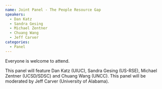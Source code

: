 ```yaml
---
name: Joint Panel - The People Resource Gap
speakers:
  - Dan Katz
  - Sandra Gesing
  - Michael Zentner
  - Chuang Wang
  - Jeff Carver
categories:
  - Panel
---
```


Everyone is welcome to attend.

This panel will feature Dan Katz (UIUC), Sandra Gesing (US-RSE), Michael Zentner
(UCSD/SDSC) and Chuang Wang (UNCC). This panel will be moderated by Jeff Carver
(University of Alabama).
